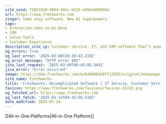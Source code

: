 ```yaml
---
site_uuid: f5851910-4064-405c-b335-e99da6d0058a
url: https://www.freshworks.com
zinger: Same easy software. New AI superpowers.
tags:
- Enterprise-Jobs-to-be-Done
- CRM
- Sales-Tools
- Customer-Experience
description_site_cp: Customer service, IT, and CRM software that’s powerful yet easy to use. Now supercharged with generative AI.
og_errors: true
og_last_error: '2025-03-08T20:39:43.219Z'
og_error_message: "HTTP error 401"
jina_last_request: '2025-03-09T06:45:05.544Z'
jina_error: "Error occurred"
image: https://dam.freshworks.com/m/649806346f713583/original/Homepage-og-image.webp
site_name: Freshworks
title: 'Freshworks: Uncomplicated Software | IT Service, Customer Service'
favicon: https://www.freshworks.com/favicons/favicon-32x32.png
og_fetched_url: https://www.freshworks.com
og_last_fetch: '2025-03-14T04:42:56.518Z'
date_modified: 2025-03-24
---
```



[[All-in-One Platforms|All-in-One Platform]]





